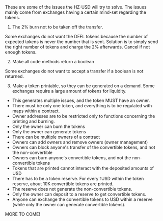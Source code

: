 These are some of the issues the HZ-USD will try to solve. The issues mainly come from exchanges having a certain mind-set regarding the tokens.

1. The 2% burn not to be taken off the transfer.

Some exchanges do not want the DEFL tokens because the number of expected tokens is never the number that is sent.
Solution is to simply send the right number of tokens and charge the 2% afterwards. Cancel if not enough tokens.

2. Make all code methods return a boolean

Some exchanges do not want to accept a transfer if a boolean is not returned.

3. Make a token printable, so they can be generated on a demand. Some exchanges require a large amount of tokens for liquidity.

- This generates multiple issues, and the token MUST have an owner.
- There must be only one token, and everything is to be regulated with maps within a contract.
- Owner addresses are to be restricted only to functions concerning the printing and burning.
- Only the owner can burn the tokens
- Only the owner can generate tokens
- There can be multiple owners of a contract
- Owners can add owners and remove owners (owner management)
- Owners can block anyone's transfer of the convertible tokens, and not the non-convertible
- Owners can burn anyone's convertible tokens, and not the non-convertible tokens
- Tokens that are printed cannot interact with the deposited amounts of USD
- There has to be a token reserve. For every 1USD within the token reserve, about 10K convertible tokens are printed.
- The reserve does not generate the non-convertible tokens.
- Only the owner can deposit to a reserve to get convertible tokens.
- Anyone can exchange the convertible tokens to USD within a reserve (while only the owner can generate convertible tokens).


MORE TO COME!
